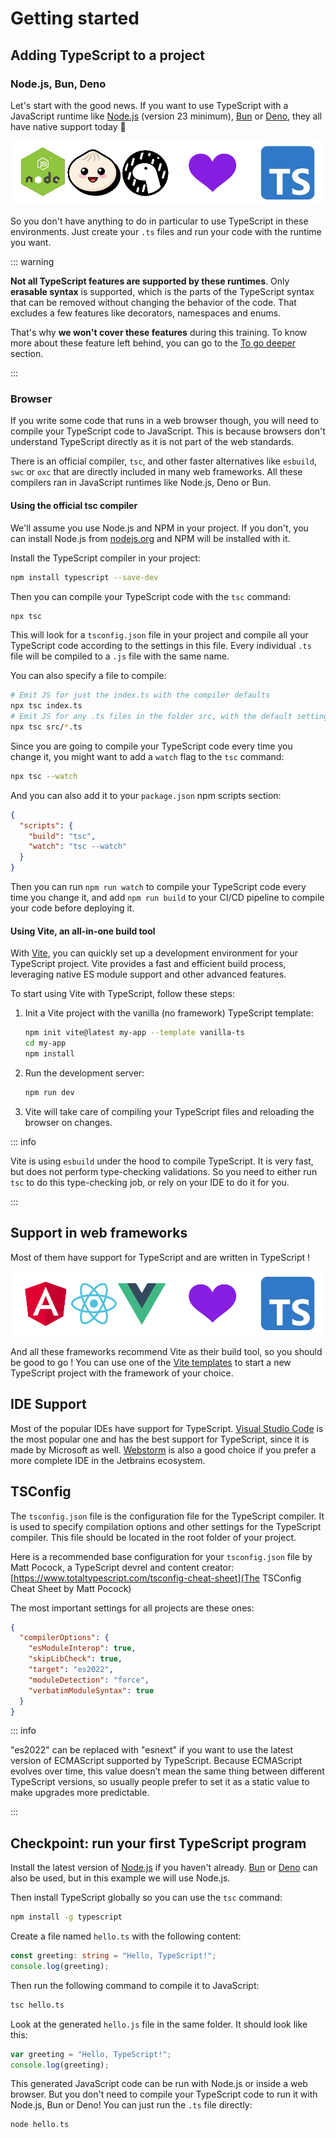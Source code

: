 # Getting started

## Adding TypeScript to a project

### Node.js, Bun, Deno

Let's start with the good news. If you want to use TypeScript with a JavaScript runtime like [Node.js](https://nodejs.org) (version 23 minimum), [Bun](https://bun.sh) or [Deno](https://deno.land), they all have native support today 🥳

![TypeScript support in Node.js, Bun and Deno](./assets/all-love-typescript.png)

So you don't have anything to do in particular to use TypeScript in these environments. Just create your `.ts` files and run your code with the runtime you want.

::: warning

**Not all TypeScript features are supported by these runtimes**. Only **erasable syntax** is supported, which is the parts of the TypeScript syntax that can be removed without changing the behavior of the code. That excludes a few features like decorators, namespaces and enums.

That's why **we won't cover these features** during this training. To know more about these feature left behind, you can go to the [To go deeper](/to-go-deeper) section.

:::

### Browser

If you write some code that runs in a web browser though, you will need to compile your TypeScript code to JavaScript. This is because browsers don't understand TypeScript directly as it is not part of the web standards.

There is an official compiler, `tsc`, and other faster alternatives like `esbuild`, `swc` or `oxc` that are directly included in many web frameworks. All these compilers ran in JavaScript runtimes like Node.js, Deno or Bun.

#### Using the official tsc compiler

We'll assume you use Node.js and NPM in your project. If you don't, you can install Node.js from [nodejs.org](https://nodejs.org) and NPM will be installed with it.

Install the TypeScript compiler in your project:

```bash
npm install typescript --save-dev
```

Then you can compile your TypeScript code with the `tsc` command:

```bash
npx tsc
```

This will look for a `tsconfig.json` file in your project and compile all your TypeScript code according to the settings in this file. Every individual `.ts` file will be compiled to a `.js` file with the same name.

You can also specify a file to compile:

```bash
# Emit JS for just the index.ts with the compiler defaults
npx tsc index.ts
# Emit JS for any .ts files in the folder src, with the default settings
npx tsc src/*.ts
```

Since you are going to compile your TypeScript code every time you change it, you might want to add a `watch` flag to the `tsc` command:

```bash
npx tsc --watch
```

And you can also add it to your `package.json` npm scripts section:

```json
{
  "scripts": {
    "build": "tsc",
    "watch": "tsc --watch"
  }
}
```

Then you can run `npm run watch` to compile your TypeScript code every time you change it, and add `npm run build` to your CI/CD pipeline to compile your code before deploying it.

#### Using Vite, an all-in-one build tool

With [Vite](https://vitejs.dev), you can quickly set up a development environment for your TypeScript project. Vite provides a fast and efficient build process, leveraging native ES module support and other advanced features.

To start using Vite with TypeScript, follow these steps:

1. Init a Vite project with the vanilla (no framework) TypeScript template:

   ```bash
   npm init vite@latest my-app --template vanilla-ts
   cd my-app
   npm install
   ```

2. Run the development server:

   ```bash
   npm run dev
   ```

3. Vite will take care of compiling your TypeScript files and reloading the browser on changes.

::: info

Vite is using `esbuild` under the hood to compile TypeScript. It is very fast, but does not perform type-checking validations. So you need to either run `tsc` to do this type-checking job, or rely on your IDE to do it for you.

:::

## Support in web frameworks

Most of them have support for TypeScript and are written in TypeScript !

![TypeScript support in web frameworks](./assets/frameworks-love-typescript.png)

And all these frameworks recommend Vite as their build tool, so you should be good to go ! You can use one of the [Vite templates](https://github.com/vitejs/vite/tree/main/packages/create-vite#scaffolding-your-first-vite-project) to start a new TypeScript project with the framework of your choice.

## IDE Support

Most of the popular IDEs have support for TypeScript. [Visual Studio Code](https://code.visualstudio.com) is the most popular one and has the best support for TypeScript, since it is made by Microsoft as well. [Webstorm](https://www.jetbrains.com/webstorm/) is also a good choice if you prefer a more complete IDE in the Jetbrains ecosystem.

## TSConfig

The `tsconfig.json` file is the configuration file for the TypeScript compiler. It is used to specify compilation options and other settings for the TypeScript compiler. This file should be located in the root folder of your project.

Here is a recommended base configuration for your `tsconfig.json` file by Matt Pocock, a TypeScript devrel and content creator: [https://www.totaltypescript.com/tsconfig-cheat-sheet](The TSConfig Cheat Sheet by Matt Pocock)

The most important settings for all projects are these ones:

```json
{
  "compilerOptions": {
    "esModuleInterop": true,
    "skipLibCheck": true,
    "target": "es2022",
    "moduleDetection": "force",
    "verbatimModuleSyntax": true
  }
}
```

::: info

"es2022" can be replaced with "esnext" if you want to use the latest version of ECMAScript supported by TypeScript. Because ECMAScript evolves over time, this value doesn’t mean the same thing between different TypeScript versions, so usually people prefer to set it as a static value to make upgrades more predictable.

:::

## Checkpoint: run your first TypeScript program

Install the latest version of [Node.js](https://nodejs.org) if you haven't already. [Bun](https://bun.sh) or [Deno](https://deno.land) can also be used, but in this example we will use Node.js.

Then install TypeScript globally so you can use the `tsc` command:

```bash
npm install -g typescript
```

Create a file named `hello.ts` with the following content:

```typescript
const greeting: string = "Hello, TypeScript!";
console.log(greeting);
```

Then run the following command to compile it to JavaScript:

```bash
tsc hello.ts
```

Look at the generated `hello.js` file in the same folder. It should look like this:

```javascript
var greeting = "Hello, TypeScript!";
console.log(greeting);
```

This generated JavaScript code can be run with Node.js or inside a web browser. But you don't need to compile your TypeScript code to run it with Node.js, Bun or Deno! You can just run the `.ts` file directly:

```bash
node hello.ts
```

